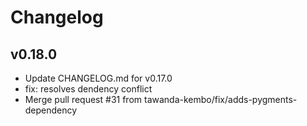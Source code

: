 # Changelog

## v0.18.0

* Update CHANGELOG.md for v0.17.0
* fix: resolves dendency conflict
* Merge pull request #31 from tawanda-kembo/fix/adds-pygments-dependency

